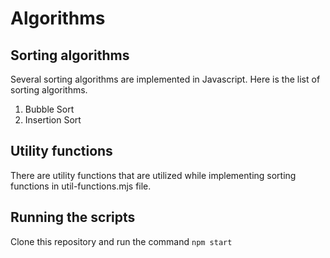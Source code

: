 # Algorithms

## Sorting algorithms

Several sorting algorithms are implemented in Javascript.
Here is the list of sorting algorithms.

1. Bubble Sort
2. Insertion Sort

## Utility functions

There are utility functions that are utilized while implementing sorting functions in util-functions.mjs file.

## Running the scripts

Clone this repository and run the command `npm start`
